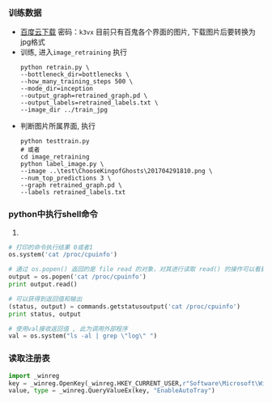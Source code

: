 ### 训练数据
- [百度云下载](http://pan.baidu.com/s/1pLkC4PH) 密码：`k3vx` 目前只有百鬼各个界面的图片, 下载图片后要转换为jpg格式
- 训练, 进入`image_retraining` 执行
    ```shell
    python retrain.py \
    --bottleneck_dir=bottlenecks \
    --how_many_training_steps 500 \
    --mode_dir=inception
    --output_graph=retrained_graph.pd \
    --output_labels=retrained_labels.txt \
    --image_dir ../train_jpg
    ```
- 判断图片所属界面, 执行
    ```shell
    python testtrain.py
    # 或者
    cd image_retraining
    python label_image.py \
    --image ..\test\ChooseKingofGhosts\201704291810.png \
    --num_top_predictions 3 \
    --graph retrained_graph.pd \
    --labels retrained_labels.txt
    ```

### python中执行shell命令
1.
```python
# 打印的命令执行结果 0或者1
os.system('cat /proc/cpuinfo')

# 通过 os.popen() 返回的是 file read 的对象，对其进行读取 read() 的操作可以看到执行的输出。但是无法读取程序执行的返回值
output = os.popen('cat /proc/cpuinfo')
print output.read()

# 可以获得到返回值和输出
(status, output) = commands.getstatusoutput('cat /proc/cpuinfo')
print status, output

# 使用val接收返回值 , 此为调用外部程序
val = os.system("ls -al | grep \"log\" ")

```

### 读取注册表
```python
import _winreg  
key = _winreg.OpenKey(_winreg.HKEY_CURRENT_USER,r"Software\Microsoft\Windows\CurrentVersion\Explorer")  
value, type = _winreg.QueryValueEx(key, "EnableAutoTray")  
```
